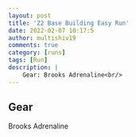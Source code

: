 ```yaml
---
layout: post
title: 'Z2 Base Building Easy Run'
date: 2022-02-07 10:17:5
author: multishiv19
comments: true
category: [runs]
tags: [Run]
description: |
    Gear: Brooks Adrenaline<br/>
---
```


## Gear
Brooks Adrenaline



<div width='100%' class='strava-embed-placeholder' data-embed-type='activity' data-embed-id='6647452062'></div>
<script src='https://strava-embeds.com/embed.js'></script>
